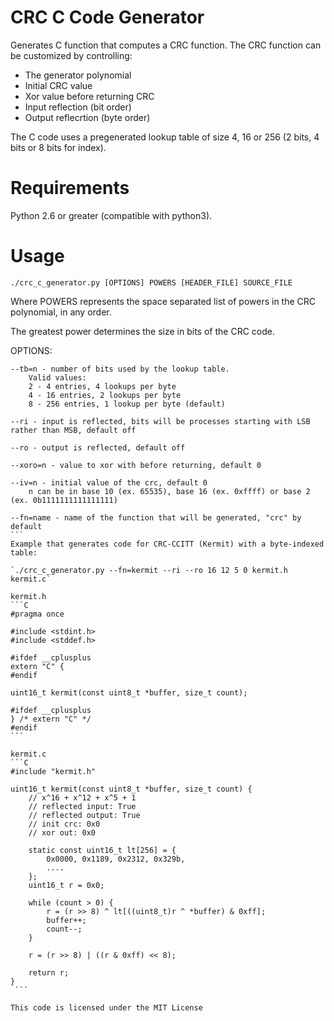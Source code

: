 # CRC C Code Generator
Generates C function that computes a CRC function.
The CRC function can be customized by controlling:
 - The generator polynomial
 - Initial CRC value
 - Xor value before returning CRC
 - Input reflection (bit order)
 - Output reflecrtion (byte order)

The C code uses a pregenerated lookup table of size 4, 16 or 256 (2 bits, 4 bits
or 8 bits for index).

# Requirements
Python 2.6 or greater (compatible with python3).

# Usage
`./crc_c_generator.py [OPTIONS] POWERS [HEADER_FILE] SOURCE_FILE`

Where POWERS represents the space separated list of powers in the CRC polynomial, in any order.

The greatest power determines the size in bits of the CRC code.


OPTIONS:
````
--tb=n - number of bits used by the lookup table.
    Valid values:
    2 - 4 entries, 4 lookups per byte
    4 - 16 entries, 2 lookups per byte
    8 - 256 entries, 1 lookup per byte (default)

--ri - input is reflected, bits will be processes starting with LSB rather than MSB, default off

--ro - output is reflected, default off

--xoro=n - value to xor with before returning, default 0

--iv=n - initial value of the crc, default 0
    n can be in base 10 (ex. 65535), base 16 (ex. 0xffff) or base 2 (ex. 0b1111111111111111)

--fn=name - name of the function that will be generated, "crc" by default
```
Example that generates code for CRC-CCITT (Kermit) with a byte-indexed table:

`./crc_c_generator.py --fn=kermit --ri --ro 16 12 5 0 kermit.h kermit.c`

kermit.h
```C
#pragma once

#include <stdint.h>
#include <stddef.h>

#ifdef __cplusplus
extern "C" {
#endif

uint16_t kermit(const uint8_t *buffer, size_t count);

#ifdef __cplusplus
} /* extern "C" */
#endif
```

kermit.c
```C
#include "kermit.h"

uint16_t kermit(const uint8_t *buffer, size_t count) {
    // x^16 + x^12 + x^5 + 1
    // reflected input: True
    // reflected output: True
    // init crc: 0x0
    // xor out: 0x0

    static const uint16_t lt[256] = {
        0x0000, 0x1189, 0x2312, 0x329b,
        ....
    };
    uint16_t r = 0x0;

    while (count > 0) {
        r = (r >> 8) ^ lt[((uint8_t)r ^ *buffer) & 0xff];
        buffer++;
        count--;
    }

    r = (r >> 8) | ((r & 0xff) << 8);

    return r;
}
 ```

This code is licensed under the MIT License
